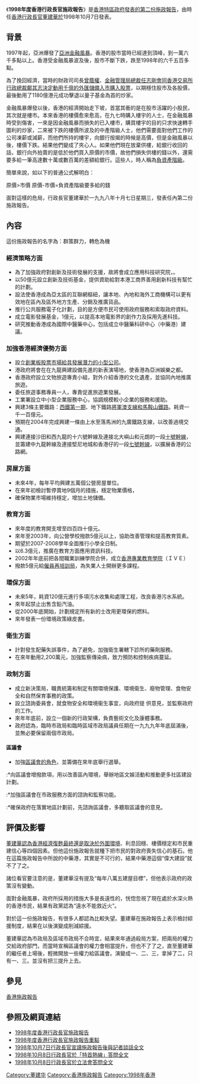 《**1998年度香港行政長官施政報告**》是[香港特區政府發表的第二份](../Page/香港特區政府.md "wikilink")[施政報告](../Page/施政報告.md "wikilink")，由時任[香港行政長官](../Page/香港行政長官.md "wikilink")[董建華於](../Page/董建華.md "wikilink")1998年10月7日發表。

## 背景

1997年起，亞洲爆發了[亞洲金融風暴](../Page/亞洲金融風暴.md "wikilink")。香港的股市當時已經達到頂峰，到一萬六千多點以上。香港受金融風暴波及後，股市不斷下跌，跌至1998年的六千五百多點。

為了挽回經濟，當時的財政司司長[曾蔭權](../Page/曾蔭權.md "wikilink")、[金融管理局總裁](../Page/金融管理局總裁.md "wikilink")[任志剛會同](../Page/任志剛.md "wikilink")[香港交易所行政總裁](../Page/香港交易所行政總裁.md "wikilink")[鄺其志決定動用千億的外匯儲備入市購入股票](../Page/鄺其志.md "wikilink")，以期穩住股市及各股價，最後動用了1180億港元成功擊退以量子基金為首的炒家。

金融風暴爆發以後，香港的經濟開始走下坡，首當其衝的是在股市活躍的小股民，其次就是樓市。本來香港的樓價愈來愈高，在九七時購入樓宇的人士，在金融風暴時受到傷害，一來是因金融風暴而損失的已入樓市，購買樓宇的目的只求快速轉手圖利的炒家，二來被下跌的樓價所波及的中產階級人士，他們需要面對他們工作的公司凍薪或減薪，而他們所持的樓宇，向銀行按揭的時候是高價，但是金融風暴以後，樓價下跌。結果他們變成了夾心人。如果他們現在放棄供樓，給銀行收回的話，銀行向外拍賣的是低於他們買入原價的市價，故他們損失供樓的錢以外，還需要多給一筆高達數十萬或數百萬的差額給銀行。這些人，時人稱為[負資產階級](../Page/負資產.md "wikilink")。

簡單來說，如以下的普通公式解明白：

原價\>市價 原價-市價=負資產階級要多給的錢

面對這樣的危局，行政長官董建華於一九九八年十月七日星期三，發表任內第二份施政報告。

## 內容

這份施政報告的名字為：群策群力，轉危為機

### 經濟策略方面

  - 為了加強政府對創新及技術發展的支援，故將會成立應用科技研究院，。
  - 以50億元設立創新及技術基金，提供資助給對本港工商界善用創新科技有幫忙的計劃。
  - 設法使香港成為亞太區的互聯網樞紐，讓本地、內地和海外工商機構可以更有效地在區內及區外地方生產、分銷及推廣貨品。
  - 推行公共服務電子化計劃，目的是方便市民可使用政府服務和索取政府資料。
  - 成立電影發展基金，1億元，以提高本地電影界的創作力及採用先進科技。
  - 研究推動香港成為國際中醫藥中心，包括成立中醫藥科研中心（中藥港）建議。

### 加強香港經濟優勢方面

  - 設立[創業板股票市場給具發展潛力的小型公司](../Page/香港創業板.md "wikilink")。
  - 港政府將會在在九龍興建設備先進的新表演場地，使香港為亞洲娛樂之都。
  - 香港政府設立文物旅遊專責小組，對外介紹香港的文化遺產，並協同內地推廣旅遊。
  - 委任旅遊事務專員一人，專責促進旅遊業發展。
  - 工業署設立中小型企業服務中心，協調規模較小企業的服務和援助。
  - 興建3條主要鐵路：[西鐵第一期](../Page/西鐵.md "wikilink")、地下鐵路[將軍澳支線和](../Page/將軍澳支線.md "wikilink")[馬鞍山鐵路](../Page/馬鞍山鐵路.md "wikilink")。耗資一千一百億元。
  - 預期在2004年完成興建一條由上水至落馬洲的九廣鐵路支線，以改善過境交通。
  - 興建連接沙田和西九龍的十六號幹線及連接北大嶼山和元朗的一段[十號幹線](../Page/十號幹線.md "wikilink")，並籌建中九龍幹線及連接堅尼地城和香港仔的一段[七號幹線](../Page/七號幹線.md "wikilink")，以擴展香港的公路網。

### 房屋方面

  - 未來4年，每年平均興建五萬個公營房屋單位。
  - 在來年初檢討暫停賣地9個月的措施，穩定物業價格，
  - 確保物業市場維持穩定，增加土地儲備。

### 教育方面

  - 來年度的教育開支增至四百四十億元。
  - 來年至2003年，向公營學校撥款5億元以上，協助改善管理和提高教育質素。
  - 期望於2007-2008學年全面推行小學全日制。
  - 以6.3億元，推廣在教育方面應用資訊科技。
  - 2002年年底前把各間職業訓練學院合併，成立[香港專業教育學院](../Page/香港專業教育學院.md "wikilink")（ＩＶＥ）
  - 撥款5億元給[僱員再培訓局](../Page/僱員再培訓局.md "wikilink")，為失業人士開辦更多課程。

### 環保方面

  - 未來5年，耗資120億元進行多項污水收集和處理工程，改良香港污水系統。
  - 來年起禁止出售含鉛汽油。
  - 從2000年底開始，計劃規定所有新的士改用更環保的燃料。
  - 來年發表一份環境政策綠皮書。

### 衛生方面

  - 計對發生配藥失誤事件，為了避免，加強衛生署轄下診所的藥劑服務。
  - 在來年動用2,200萬元，加強監察傳染病，致力預防和控制疾病蔓延。

### 政制方面

  - 成立新決策局，職責統籌和制定有關環境保護、環境衛生、廢物管理、食物安全和自然保育事務的政策。
  - 設立諮詢委員會，就食物安全和環境衞生事宜，向政府提 供意見，並監察政府的工作。
  - 來年年底前，設立一個新的行政架構，負責藝術文化及康體事務。
  - 政府認為，臨時市政局和臨時區域市政局議員任期在一九九九年年底屆滿後，並無必要保留兩個市政局。

#### 區議會

  - 加強[區議會的角色](../Page/區議會.md "wikilink")，並籌備在來年底舉行選舉。

:\*向區議會增撥款項，用以改善區內環境，舉辦地區文娛活動和推動更多社區建設計劃。

:\*加強區議會在市政服務方面的諮詢和監察功能。

:\*確保政府在落實地區計劃前，先諮詢區議會，多聽取區議會的意見。

## 評價及影響

[董建華認為香港經濟復甦最終還是取決於外圍環境](../Page/董建華.md "wikilink")、利息回穩、樓價穩定和市民重建信心等四個因素。但他這份施政報告就種下把市民的對政府喪失信心的基石。他在這篇施政報告中所說的中藥港，其實是不可行的，結果中藥港這個“偉大建設”就不了了之。

諸位看官要注意的是，董建華沒有提及“每年八萬五建屋目標”，但他表示政府的政策沒有變動。

面對金融風暴，政府所採用的措施大多是長遠性的，恍惚忽視了現在處於水深火熱的香港市民，結果有政黨認為“遠水不能救近火”。

對於這一份施政報告，有很多人都認為比較失望。董建華在施政報告上表示檢討綜援制度，結果在以後演變成削減綜援。

董建華認為市政局及區域市政局不合時宜，結果來年通過殺局方案，把兩局的權力交給政府部門，而當時宣稱區議會的權力會相當提升，但也不了了之，直至董建華的繼任者上場後，輕微開放一些權力給區議會。演變成一、二、三，拿掉了二，只有一、三。並沒有把三提升上去。

## 參見

[香港施政報告](../Page/香港施政報告.md "wikilink")

## 參照及網頁連結

  - [1998年度香港行政長官施政報告](http://www.policyaddress.gov.hk/pa98/chinese/indexc.htm)
  - [1998年度香港行政長官施政報告重點](http://www.policyaddress.gov.hk/pa98/chinese/highc.htm)
  - [1998年10月7日行政長官宣讀施政報告後與記者談話全文](http://www.info.gov.hk/gia/general/199810/07/ceqa-c.htm)
  - [1998年10月8日行政長官於「特首熱線」答問全文](http://www.info.gov.hk/gia/general/199810/08/certhkc.htm)
  - [1998年10月8日行政長官於立法會答問全文](http://www.info.gov.hk/gia/general/199810/08/celegqac.htm)

[Category:董建华](https://zh.wikipedia.org/wiki/Category:董建华 "wikilink")
[Category:香港施政報告](https://zh.wikipedia.org/wiki/Category:香港施政報告 "wikilink")
[Category:1998年香港](https://zh.wikipedia.org/wiki/Category:1998年香港 "wikilink")